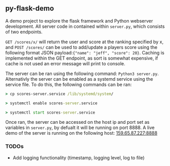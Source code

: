 ## py-flask-demo
A demo project to explore the flask framework and Python webserver development. All server code in contained within ```server.py```, which consists of two endpoints. 

```GET /scores/x/``` will return the user and score at the ranking specified by x, and ```POST /scores/``` can be used to add/update a players score using the following format JSON payload:```{"name": "jeff", "score": 20}```. Caching is implemented within the GET endpoint, as sort is somewhat expensive, if cache is not used an error message will print to console.

The server can be ran using the following command: ```Python3 server.py```. Alternativly the server can be enabled as a systemd service using the service file. To do this, the following commands can be ran:

```cmd
> cp scores-server.service /lib/systemd/system/

> systemctl enable scores-server.service

> systemctl start scores-server.service
```

Once ran, the server can be accessed on the host ip and port set as variables in ```server.py```, by defualt it will be running on port 8888. A live demo of the server is running on the following host: [159.65.87.227:8888](http://159.65.87.227:8888/scores/1/)

### TODOs
- Add logging functionality (timestamp, logging level, log to file)

